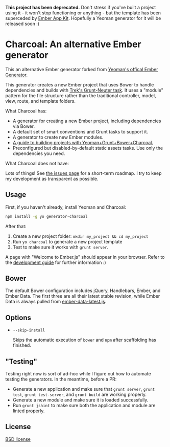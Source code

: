 **This project has been deprecated.** Don't stress if you've built a project using it - it won't stop functioning or anything - but the template has been superceded by [Ember App Kit](https://github.com/stefanpenner/ember-app-kit). Hopefully a Yeoman generator for it will be released soon :)

# Charcoal: An alternative Ember generator 

This an alternative Ember generator forked from [Yeoman's offical Ember Generator](https://github.com/yeoman/generator-ember). 

This generator creates a new Ember project that uses Bower to handle dependencies and builds with [Trek's Grunt-Neuter task](https://github.com/trek/grunt-neuter). It uses a "module" pattern for the file structure rather than the traditional controller, model, view, route, and template folders. 

What Charcoal has:

* A generator for creating a new Ember project, including dependencies via Bower.
* A default set of smart conventions and Grunt tasks to support it.
* A generator to create new Ember modules.
* [A guide to building projects with Yeoman+Grunt+Bower+Charcoal.](https://github.com/thomasboyt/charcoal/blob/master/app/templates/charcoal/readme.md)
* Preconfigured but disabled-by-default static assets tasks. Use only the dependencies you need.

What Charcoal does not have:

Lots of things! See [the issues page](https://github.com/thomasboyt/charcoal/issues) for a short-term roadmap. I try to keep my development as transparent as possible.

## Usage

First, if you haven't already, install Yeoman and Charcoal:

```sh
npm install -g yo generator-charcoal
``` 

After that:

1. Create a new project folder: `mkdir my_project && cd my_project`
1. Run `yo charcoal` to generate a new project template
1. Test to make sure it works with `grunt server`.

A page with "Welcome to Ember.js" should appear in your browser. Refer to the [development guide](https://github.com/thomasboyt/charcoal/blob/master/app/templates/charcoal/readme.md) for further information :)

## Bower

The default Bower configuration includes jQuery, Handlebars, Ember, and Ember Data. The first three are all their latest stable revision, while Ember Data is always pulled from [ember-data-latest.js](http://builds.emberjs.com.s3.amazonaws.com/ember-data-latest.js).

## Options

* `--skip-install`

  Skips the automatic execution of `bower` and `npm` after scaffolding has finished.

## "Testing"

Testing right now is sort of ad-hoc while I figure out how to automate testing the generators. In the meantime, before a PR:

* Generate a new application and make sure that `grunt server`, `grunt test`, `grunt test-server`, and `grunt build` are working properly.
* Generate a new module and make sure it is loaded successfully.
* Run `grunt jshint` to make sure both the application and module are linted properly.

## License

[BSD license](http://opensource.org/licenses/bsd-license.php)

